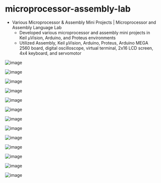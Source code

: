 # microprocessor-assembly-lab

* Various Microprocessor & Assembly Mini Projects | Microprocessor and Assembly Language Lab
  * Developed various microprocessor and assembly mini projects in Keil µVision, Arduino, and Proteus environments
  * Utilized Assembly, Keil µVision, Arduino, Proteus, Arduino MEGA 2560 board, digital oscilloscope, virtual terminal, 2x16 LCD screen, 4x4 keyboard, and servomotor

![image](https://github.com/amirbelbasi/microprocessor-assembly-lab/assets/58425120/f141e02f-c76d-46bb-80ac-1b63e2dfe09a)

![image](https://github.com/amirbelbasi/microprocessor-assembly-lab/assets/58425120/a71028c8-d74e-46fb-afb6-9c53ba67a643)

![image](https://github.com/amirbelbasi/microprocessor-assembly-lab/assets/58425120/a8db1339-6fe0-4528-9628-308d00684762)

![image](https://github.com/amirbelbasi/microprocessor-assembly-lab/assets/58425120/f5e3ce7c-7aa8-48fb-b996-92eaace2a8e9)

![image](https://github.com/amirbelbasi/microprocessor-assembly-lab/assets/58425120/f02619ec-8231-4262-8fe5-999bf23136d9)

![image](https://github.com/amirbelbasi/microprocessor-assembly-lab/assets/58425120/5cd1a51a-0f9b-4ce2-a187-07b1105e6fd6)

![image](https://github.com/amirbelbasi/microprocessor-assembly-lab/assets/58425120/20e2b698-aabe-4f60-8bb8-89fd2a44ab6d)

![image](https://github.com/amirbelbasi/microprocessor-assembly-lab/assets/58425120/f256ed00-7170-4a93-9453-14a2765eb434)

![image](https://github.com/amirbelbasi/microprocessor-assembly-lab/assets/58425120/69c2726f-4b63-4e4f-a643-9dadcb3315c7)

![image](https://github.com/amirbelbasi/microprocessor-assembly-lab/assets/58425120/d44b7b26-be3a-4b2c-a99f-cc14d33c1c87)

![image](https://github.com/amirbelbasi/microprocessor-assembly-lab/assets/58425120/a1de6ab3-209e-4883-9e2c-c209eb75151a)

![image](https://github.com/amirbelbasi/microprocessor-assembly-lab/assets/58425120/9b7f9832-e832-4fa0-ae8b-5de2ac819098)

![image](https://github.com/amirbelbasi/microprocessor-assembly-lab/assets/58425120/2c071130-7c67-460d-929f-920c9f7aec0a)
